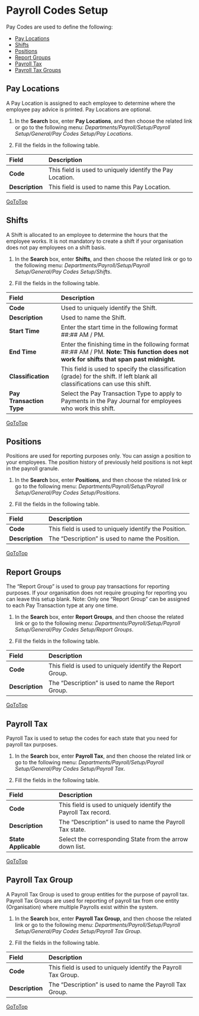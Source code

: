 # Payroll Codes Setup

Pay Codes are used to define the following:

*	[Pay Locations](#pay-locations)
*	[Shifts](#shifts)
*	[Positions](#positions)
*	[Report Groups](#report-groups)
*	[Payroll Tax](#payroll-tax)
*	[Payroll Tax Groups](#payroll-tax-groups)

## Pay Locations

A Pay Location is assigned to each employee to determine where the employee pay advice is printed.  Pay Locations are optional.

1. In the **Search** box, enter **Pay Locations**, and then choose the related link or go to the following menu: *Departments/Payroll/Setup/Payroll Setup/General/Pay Codes Setup/Pay Locations*.

2. Fill the fields in the following table.

|Field|Description|  
|:---------------------------------|:---------------------------------------|  
|**Code**|	This field is used to uniquely identify the Pay Location.
|**Description**|	This field is used to name this Pay Location.


[GoToTop](#payroll-codes-setup) 

## Shifts

 A Shift is allocated to an employee to determine the hours that the employee works.  It is not mandatory to create a shift if your organisation does not pay employees on a shift basis. 

1. In the **Search** box, enter **Shifts**, and then choose the related link or go to the following menu: *Departments/Payroll/Setup/Payroll Setup/General/Pay Codes Setup/Shifts*.

2. Fill the fields in the following table.

|Field|Description|  
|:---------------------------------|:---------------------------------------|  
|**Code**|	Used to uniquely identify the Shift.
|**Description**|	Used to name the Shift.
|**Start Time**|	Enter the start time in the following format ##:## AM / PM.
|**End Time**|	Enter the finishing time in the following format ##:## AM / PM.  **Note: This function does not work for shifts that span past midnight.**
|**Classification**|	This field is used to specify the classification (grade) for the shift.  If left blank all classifications can use this shift.
|**Pay Transaction Type**|	Select the Pay Transaction Type to apply to Payments in the Pay Journal for employees who work this shift.

[GoToTop](#payroll-codes-setup) 


## Positions

Positions are used for reporting purposes only.  You can assign a position to your employees.  The position history of previously held positions is not kept in the payroll granule. 

1. In the **Search** box, enter **Positions**, and then choose the related link or go to the following menu: *Departments/Payroll/Setup/Payroll Setup/General/Pay Codes Setup/Positions*.

2. Fill the fields in the following table.

|Field|Description|  
|:---------------------------------|:---------------------------------------|  
|**Code**|	This field is used to uniquely identify the Position.
|**Description**|	The “Description” is used to name the Position.


[GoToTop](#payroll-codes-setup) 


## Report Groups

The “Report Group” is used to group pay transactions for reporting purposes.  If your organisation does not require grouping for reporting you can leave this setup blank.  Note:  Only one “Report Group” can be assigned to each Pay Transaction type at any one time.

1. In the **Search** box, enter **Report Groups**, and then choose the related link or go to the following menu: *Departments/Payroll/Setup/Payroll Setup/General/Pay Codes Setup/Report Groups*.

2. Fill the fields in the following table.

|Field|Description|  
|:---------------------------------|:---------------------------------------|  
|**Code**|	This field is used to uniquely identify the Report Group.
|**Description**|	The “Description” is used to name the Report Group.


[GoToTop](#payroll-codes-setup) 



## Payroll Tax

Payroll Tax is used to setup the codes for each state that you need for payroll tax purposes.

1. In the **Search** box, enter **Payroll Tax**, and then choose the related link or go to the following menu: *Departments/Payroll/Setup/Payroll Setup/General/Pay Codes Setup/Payroll Tax*.

2. Fill the fields in the following table.

|Field|Description|  
|:---------------------------------|:---------------------------------------|  
|**Code**|	This field is used to uniquely identify the Payroll Tax record.
|**Description**|	The “Description” is used to name the Payroll Tax state.
|**State Applicable**|	Select the corresponding State from the arrow down list.


[GoToTop](#payroll-codes-setup) 


## Payroll Tax Group

A Payroll Tax Group is used to group entities for the purpose of payroll tax.  
Payroll Tax Groups are used for reporting of payroll tax from one entity (Organisation) where multiple Payrolls exist within the system.

1. In the **Search** box, enter **Payroll Tax Group**, and then choose the related link or go to the following menu: *Departments/Payroll/Setup/Payroll Setup/General/Pay Codes Setup/Payroll Tax Group*.

2. Fill the fields in the following table.

|Field|Description|  
|:---------------------------------|:---------------------------------------|  
|**Code**|	This field is used to uniquely identify the Payroll Tax Group.
|**Description**|	The “Description” is used to name the Payroll Tax Group.



[GoToTop](#payroll-codes-setup) 

